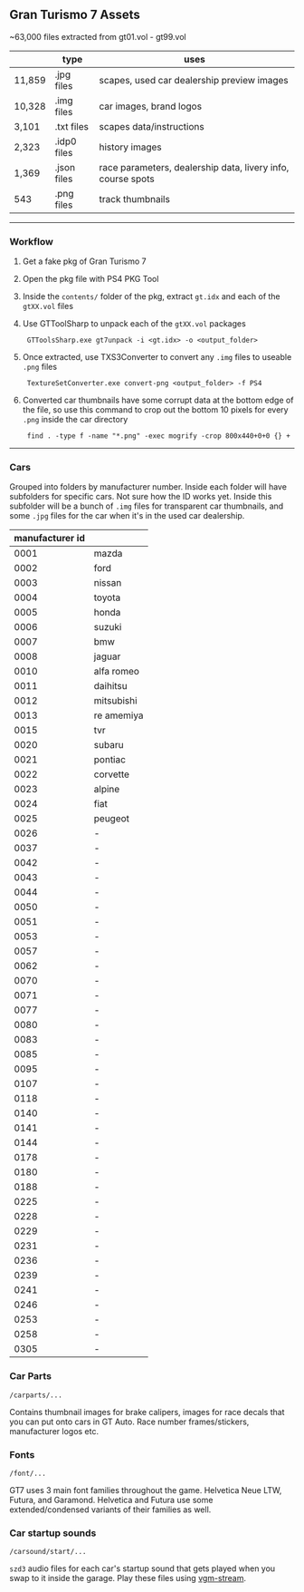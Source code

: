 ## Gran Turismo 7 Assets

~63,000 files extracted from gt01.vol - gt99.vol

|               | type          | uses
|---------------|---------------|---------------------------
|   11,859      | .jpg files    | scapes, used car dealership preview images
|   10,328      | .img files    | car images, brand logos
|   3,101       | .txt files    | scapes data/instructions
|   2,323       | .idp0 files   | history images
|   1,369       | .json files   | race parameters, dealership data, livery info, course spots
|   543         | .png files    | track thumbnails

--------

### Workflow

1. Get a fake pkg of Gran Turismo 7
2. Open the pkg file with PS4 PKG Tool
3. Inside the `contents/` folder of the pkg, extract `gt.idx` and each of the `gtXX.vol` files
4. Use GTToolSharp to unpack each of the `gtXX.vol` packages

        GTToolsSharp.exe gt7unpack -i <gt.idx> -o <output_folder>

5. Once extracted, use TXS3Converter to convert any `.img` files to useable `.png` files
        
        TextureSetConverter.exe convert-png <output_folder> -f PS4

6. Converted car thumbnails have some corrupt data at the bottom edge of the file, so use this command to crop out the bottom 10 pixels for every `.png` inside the car directory

        find . -type f -name "*.png" -exec mogrify -crop 800x440+0+0 {} +


--------

### Cars

Grouped into folders by manufacturer number. Inside each folder will have subfolders for specific cars. Not sure how the ID works yet. Inside this subfolder will be a bunch of `.img` files for transparent car thumbnails, and some `.jpg` files for the car when it's in the used car dealership. 


| manufacturer id   |                   |
| ---------------   | ---------------   
|   0001            | mazda            
|   0002            | ford            
|   0003            | nissan            
|   0004            | toyota            
|   0005            | honda            
|   0006            | suzuki            
|   0007            | bmw            
|   0008            | jaguar            
|   0010            | alfa romeo            
|   0011            | daihitsu            
|   0012            | mitsubishi            
|   0013            | re amemiya            
|   0015            | tvr            
|   0020            | subaru            
|   0021            | pontiac            
|   0022            | corvette            
|   0023            | alpine            
|   0024            | fiat            
|   0025            | peugeot            
|   0026            | -            
|   0037            | -            
|   0042            | -            
|   0043            | -            
|   0044            | -            
|   0050            | -            
|   0051            | -            
|   0053            | -            
|   0057            | -            
|   0062            | -            
|   0070            | -            
|   0071            | -            
|   0077            | -            
|   0080            | -            
|   0083            | -            
|   0085            | -            
|   0095            | -            
|   0107            | -            
|   0118            | -            
|   0140            | -            
|   0141            | -            
|   0144            | -            
|   0178            | -            
|   0180            | -            
|   0188            | -            
|   0225            | -            
|   0228            | -            
|   0229            | -            
|   0231            | -            
|   0236            | -          
|   0239            | -
|   0241            | -            
|   0246            | -           
|   0253            | -          
|   0258            | -     
|   0305            | -        


### Car Parts

`/carparts/...`

Contains thumbnail images for brake calipers, images for race decals that you can put onto cars in GT Auto. Race number frames/stickers, manufacturer logos etc.


### Fonts

`/font/...`

GT7 uses 3 main font families throughout the game. Helvetica Neue LTW, Futura, and Garamond. Helvetica and Futura use some extended/condensed variants of their families as well.


### Car startup sounds

`/carsound/start/...`

`szd3` audio files for each car's startup sound that gets played when you swap to it inside the garage. Play these files using [vgm-stream](https://katiefrogs.github.io/vgmstream-web/).


